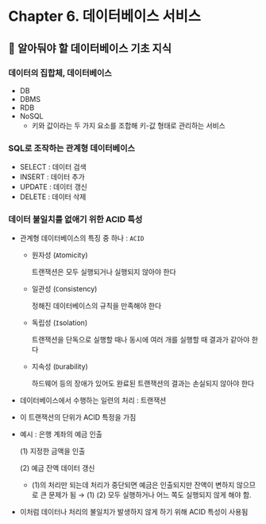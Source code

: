 # Chapter 6. 데이터베이스 서비스
## 📌 알아둬야 할 데이터베이스 기초 지식

### 데이터의 집합체, 데이터베이스

- DB
- DBMS
- RDB
- NoSQL
    - 키와 값이라는 두 가지 요소를 조합해 키-값 형태로 관리하는 서비스

### SQL로 조작하는 관계형 데이터베이스

- SELECT : 데이터 검색
- INSERT : 데이터 추가
- UPDATE : 데이터 갱신
- DELETE : 데이터 삭제

### 데이터 불일치를 없애기 위한 ACID 특성

- 관계형 데이터베이스의 특징 중 하나 : `ACID`
    - 원자성 (`A`tomicity)
        
        트랜잭션은 모두 실행되거나 실행되지 않아야 한다
        
    - 일관성 (`C`onsistency)
        
        정해진 데이터베이스의 규칙을 만족해야 한다
        
    - 독립성 (`I`solation)
        
        트랜잭션을 단독으로 실행할 때나 동시에 여러 개를 실행할 때 결과가 같아야 한다
        
    - 지속성 (`D`urability)
        
        하드웨어 등의 장애가 있어도 완료된 트랜잭션의 결과는 손실되지 않아야 한다
        
- 데이터베이스에서 수행하는 일련의 처리 : 트랜잭션
- 이 트랜잭션의 단위가 ACID 특정을 가짐
- 예시 : 은행 계좌의 예금 인출
    
    (1) 지정한 금액을 인출
    
    (2) 예금 잔액 데이터 갱신
    
    - (1)의 처리만 되는데 처리가 중단되면 예금은 인출되지만 잔액이 변하지 않으므로 큰 문제가 됨 → (1) (2) 모두 실행하거나 어느 쪽도 실행되지 않게 해야 함.
- 이처럼 데이터나 처리의 불일치가 발생하지 않게 하기 위해 ACID 특성이 사용됨
